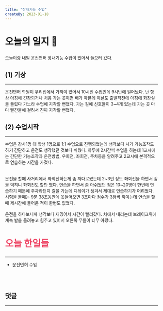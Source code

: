 ```yaml
---
title: "장내기능 수업"
createBy: 2023-01-18
---
```



## <h2 style="font-size: 30px">오늘의 일지 🎪</h2>
오늘이랑 내일 운전면허 장내기능 수업이 있어서 들으러 갔다.


## (1) 기상
---
운전면허 학원이 우리집에서 가까이 있어서 10시반 수업인데 9시반에 일어났다. 난 항상 아침에 긴장되거나 처음 가는 곳이면 배가 아픈데 이날도 출발직전에 아침에 화장실을 들렀다 가느라 수업에 지각할 뻔했다. 가는 길에 신호들이 3~4개 있는데 가는 곳 마다 빨간불에 걸려서 진짜 지각할 뻔했다. 

## (2) 수업시작
---
수업은 강사1명 대 학생 1명으로 1:1 수업으로 진행되었는데 생각보다 차가 기능조작도 하기 간단하고 운전도 생각했던 것보다 쉬웠다. 하루에 2시간씩 수업을 하는데 1교시에는 간단한 기능조작과 운전방법, 우회전, 좌회전, 주차등을 알려주고 2교시에 본격적으로 연습하는 시간을 가졌다. \
<br>
<br>
운전을 할때 사거리에서 좌회전하는게 좀 까다로웠는데 2~3번 정도 좌회전을 하면서 감을 익히니 좌회전도 할만 했다. 연습을 하면서 좀 아쉬웠던 점은 10~20명이 한번에 연습하기 때문에 주차라던지 길을 가는데 디레이가 생겨서 제대로 연습하기가 어려웠다. 시험을 볼때는 9분 38초동안에 못들어오면 3초마다 점수가 3점씩 까이는데 연습을 할때 제시간에 들어온 적이 한번도 없었다.
<br>
<br>
운전을 하다보니까 생각보다 재밌어서 시간이 빨리갔다. 차에서 내리는데 브레이크위에 계속 발을 올려놓고 힘주고 있어서 오른쪽 무릎이 너무 아팠다. 



## <h2 style="color: #ee4867; font-size: 30px">오늘 한일들</h2>
--- 
- 운전면허 수업

<br>
<br>

## 댓글
---
<br>

<Comment />
